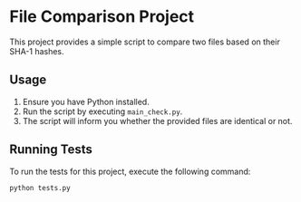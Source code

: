 # File Comparison Project

This project provides a simple script to compare two files based on their SHA-1 hashes.

## Usage

1. Ensure you have Python installed.
2. Run the script by executing `main_check.py`.
3. The script will inform you whether the provided files are identical or not.

## Running Tests

To run the tests for this project, execute the following command:

```bash
python tests.py
